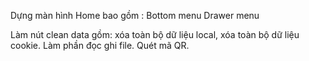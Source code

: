 Dựng màn hình Home bao gồm :
Bottom menu 
Drawer menu

Làm nút clean data gồm: xóa toàn bộ dữ liệu local, xóa toàn bộ dữ liệu cookie.
Làm phần đọc ghi file.
Quét mã QR.
